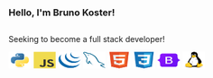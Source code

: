 ### Hello, I'm Bruno Koster!
##
Seeking to become a full stack developer!

<div style="display: inline-block">
  <img align="center" alt="Python" height="30" width="40" src="https://raw.githubusercontent.com/devicons/devicon/master/icons/python/python-original.svg">
  <img align="center" alt="JavaScript" height="30" width="40" src="https://raw.githubusercontent.com/devicons/devicon/master/icons/javascript/javascript-original.svg">
  <img align="center" alt="jQuery" height="30" width="40" src="https://raw.githubusercontent.com/devicons/devicon/master/icons/jquery/jquery-original.svg">
  <img align="center" alt="jQuery" height="30" width="40" src="https://raw.githubusercontent.com/devicons/devicon/master/icons/mysql/mysql-original.svg">
  <img align="center" alt="jQuery" height="30" width="40" src="https://raw.githubusercontent.com/devicons/devicon/master/icons/html5/html5-original.svg">
  <img align="center" alt="jQuery" height="30" width="40" src="https://raw.githubusercontent.com/devicons/devicon/master/icons/css3/css3-original.svg">
  <img align="center" alt="jQuery" height="30" width="40" src="https://raw.githubusercontent.com/devicons/devicon/master/icons/bootstrap/bootstrap-original.svg">
  <img align="center" alt="jQuery" height="30" width="40" src="https://raw.githubusercontent.com/devicons/devicon/master/icons/linux/linux-original.svg">
</div>
